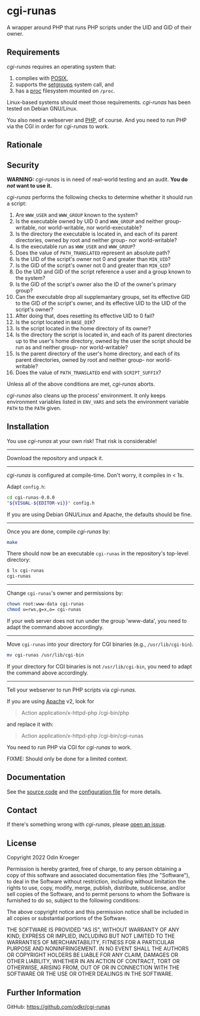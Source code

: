 # cgi-runas

A wrapper around PHP that runs PHP scripts under the UID and GID of their owner.


## Requirements

*cgi-runas* requires an operating system that:

1. complies with
   [POSIX](https://pubs.opengroup.org/onlinepubs/9699919799.2018edition/),
2. supports the
   [setgroups](https://man7.org/linux/man-pages/man2/setgroups.2.html)
   system call, and
3. has a
   [proc](https://tldp.org/LDP/Linux-Filesystem-Hierarchy/html/proc.html)
   filesystem mounted on `/proc`.

Linux-based systems should meet those requirements.
*cgi-runas* has been tested on Debian GNU/Linux.

You also need a webserver and [PHP](https://php.net/), of course.
And you need to run PHP via the CGI in order for *cgi-runas* to work.


## Rationale



## Security

**WARNING:**
*cgi-runas* is in need of real-world testing and an audit.
**You do *not* want to use it.**

*cgi-runas* performs the following checks to determine whether it should run a script:

1. Are `WWW_USER` and `WWW_GROUP` known to the system?
2. Is the executable owned by UID 0 and `WWW_GROUP` and
   neither group-writable, nor world-writable, nor world-executable?
3. Is the directory the executable is located in,
   and each of its parent directories,
   owned by root and neither group- nor world-writable?
4. Is the executable run as `WWW_USER` and `WWW_GROUP`?
5. Does the value of `PATH_TRANSLATED` represent an absolute path?
6. Is the UID of the script's owner not 0 and greater than `MIN_UID`?
7. Is the GID of the script's owner not 0 and greater than `MIN_GID`?
8. Do the UID and GID of the script reference a user and a group known to the system?
9. Is the GID of the script's owner also the ID of the owner's primary group?
10. Can the executable drop all supplemantary groups,
    set its effective GID to the GID of the script's owner, and
    its effective UID to the UID of the script's owner?
11. After doing that, does resetting its effective UID to 0 fail?
12. Is the script located in `BASE_DIR`?
13. Is the script located in the home directory of its owner?
14. Is the directory the script is located in,
    and each of its parent directories up to the user's home directory,
	owned by the user the script should be run as and
	neither group- nor world-writable?
15. Is the parent directory of the user's home directory,
    and each of its parent directories,
    owned by root and neither group- nor world-writable?
16. Does the value of `PATH_TRANSLATED` end with `SCRIPT_SUFFIX`?

Unless all of the above conditions are met, *cgi-runas* aborts.

*cgi-runas* also cleans up the process' environment.
It only keeps environment variables listed in `ENV_VARS` and
sets the environment variable `PATH` to the `PATH` given.


## Installation 

You use *cgi-runas* at your own risk!
That risk is considerable!

----

Download the repository and unpack it.
<!--[latest release](https://github.com/odkr/su-php/releases/latest)
and unpack it:

```sh
(
	url="https://github.com/odkr/su-php/releases/download/v0.0.0/su-php-0.0.0.tgz"
	curl --silent --show-error --location "$url"
	[ "$?" -eq 127 ] && wget --output-document=- "$url"
) | tar -xz
```
-->
----

*cgi-runas* is configured at compile-time. Don't worry, it compiles in < 1s.

Adapt `config.h`:

```sh
cd cgi-runas-0.0.0
"${VISUAL-${EDITOR-vi}}" config.h
```

If you are using Debian GNU/Linux and Apache, the defaults should be fine.

----

Once you are done, compile *cgi-runas* by:

```sh
make
```

There should now be an executable `cgi-runas` in the repository's top-level directory:

```sh
$ ls cgi-runas
cgi-runas
```


----


Change `cgi-runas`'s owner and permissions by:

```sh
chown root:www-data cgi-runas
chmod u=rws,g=x,o= cgi-runas
```

If your web server does not run under the group 'www-data', you need to adapt the command above accordingly.


----

Move `cgi-runas` into your directory for CGI binaries (e.g., `/usr/lib/cgi-bin`).

```sh
mv cgi-runas /usr/lib/cgi-bin
```

If your directory for CGI binaries is not `/usr/lib/cgi-bin`, you need to adapt the command above accordingly.

----

Tell your webserver to run PHP scripts via *cgi-runas*.

If you are using [Apache](https://www.apache.org) v2, look for

> Action application/x-httpd-php /cgi-bin/php

and replace it with:

> Action application/x-httpd-php /cgi-bin/cgi-runas

You need to run PHP via CGI for *cgi-runas* to work.

FIXME: Should only be done for a limited context.

## Documentation

See the [source code](cgi-runas.c) and
the [configuration file](config.h) for more details.


## Contact

If there's something wrong with *cgi-runas*, please
[open an issue](https://github.com/odkr/su-php/issues).


## License

Copyright 2022 Odin Kroeger

Permission is hereby granted, free of charge, to any person obtaining a copy
of this software and associated documentation files (the "Software"), to deal
in the Software without restriction, including without limitation the rights
to use, copy, modify, merge, publish, distribute, sublicense, and/or sell
copies of the Software, and to permit persons to whom the Software is
furnished to do so, subject to the following conditions:

The above copyright notice and this permission notice shall be included in
all copies or substantial portions of the Software.

THE SOFTWARE IS PROVIDED "AS IS", WITHOUT WARRANTY OF ANY KIND, EXPRESS OR
IMPLIED, INCLUDING BUT NOT LIMITED TO THE WARRANTIES OF MERCHANTABILITY,
FITNESS FOR A PARTICULAR PURPOSE AND NONINFRINGEMENT. IN NO EVENT SHALL THE
AUTHORS OR COPYRIGHT HOLDERS BE LIABLE FOR ANY CLAIM, DAMAGES OR OTHER
LIABILITY, WHETHER IN AN ACTION OF CONTRACT, TORT OR OTHERWISE, ARISING FROM,
OUT OF OR IN CONNECTION WITH THE SOFTWARE OR THE USE OR OTHER DEALINGS IN THE
SOFTWARE.


## Further Information

GitHub: <https://github.com/odkr/cgi-runas>
